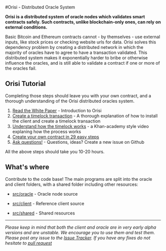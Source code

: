 #Orisi - Distributed Oracle System

**Orisi is a distributed system of oracle nodes which validates smart contracts safely. Such contracts, unlike blockchain-only ones, can rely on external conditions.**

Basic Bitcoin and Ethereum contracts cannot - by themselves - use external inputs, like stock prices or checking website urls for data. Orisi solves this dependency problem by creating a distributed network in which the majority of oracles have to agree to have a transaction validated. This distributed system makes it exponentially harder to bribe or otherwise influence the oracles, and is still able to validate a contract if one or more of the oracles fail.

## Orisi Tutorial

Completing those steps should leave you with your own contract, and a thorough understanding of the Orisi distributed oracles system.

1. [Read the White Paper](https://github.com/orisi/wiki/wiki/Orisi-White-Paper) - Introduction to Orisi
2. [Create a timelock transaction](https://github.com/orisi/wiki/wiki/Performing-a-Timelock-transaction) - A thorough explanation of how to install the client and create a timelock transaction
3. [Understand how the timelock works](https://www.youtube.com/watch?v=boPW1FwNu4c) - a Khan-academy style video explaning how the process works
4. [Create your own contract in 29 easy steps](https://github.com/orisi/wiki/wiki/How-to-create-a-contract)
5. [Ask questions!](https://github.com/orisi/orisi/issues/new) - Questions, ideas? Create a new issue on Github

All the above steps should take you 10-20 hours.

## What's where

Contribute to the code base! The main programs are split into the oracle and client folders, with a shared folder including other resources:

* [src/oracle](./src/oracle) - Oracle node source

* [src/client](./src/client) - Reference client source

* [src/shared](./src/shared) - Shared resources

---------------------

_Please keep in mind that both the client and oracle are in very early alpha versions and are unstable. We encourage you to use them and test them. Please post any issue to the [Issue Tracker](https://github.com/orisi/orisi/issues). If you have any fixes do not hesitate to [pull request](https://github.com/orisi/orisi/pulls)_
